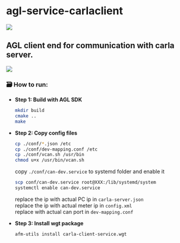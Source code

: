 # agl-service-carlaclient

![](https://oss-project.tmc-tokai.jp/gitlab/AppsDev/hmi-fw-v1.1/carla-server/raw/master/icon.png)  

AGL client end for communication with carla server.
------
[![](https://img.shields.io/badge/Nexty-Dalian-red.svg?style=popout&logo=appveyor)](http://www.dl.cn.nexty-ele.com/cn/)
### 🗃️ How to run:
* **Step 1: Build with AGL SDK**
    ```bash
    mkdir build
    cmake ..
    make
    ```
    
* **Step 2: Copy config files**  
    ```bash
    cp ./conf/*.json /etc
    cp ./conf/dev-mapping.conf /etc
    cp ./conf/vcan.sh /usr/bin
    chmod u+x /usr/bin/vcan.sh
    ```
    copy `./conf/can-dev.service` to systemd folder and enable it  
    ```bash
    scp conf/can-dev.service root@XXX:/lib/systemd/system
    systemctl enable can-dev.service
    ```
    replace the ip with actual PC ip in `carla-server.json`  
    replace the ip with actual meter ip in `config.xml`  
    replace with actual can port in `dev-mapping.conf`
    
* **Step 3: Install wgt package**
    ```bash
    afm-utils install carla-client-service.wgt
    ```
